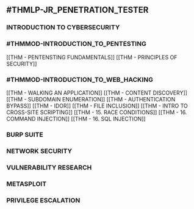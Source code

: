 ## #THMLP-JR_PENETRATION_TESTER

### INTRODUCTION TO CYBERSECURITY

### #THMMOD-INTRODUCTION_TO_PENTESTING 

[[THM - PENTENSTING FUNDAMENTALS]]
[[THM - PRINCIPLES OF SECURITY]]

### #THMMOD-INTRODUCTION_TO_WEB_HACKING

[[THM - WALKING AN APPLICATION]]
[[THM - CONTENT DISCOVERY]]
[[THM - SUBDOMAIN ENUMERATION]]
[[THM - AUTHENTICATION BYPASS]]
[[THM - IDOR]]
[[THM - FILE INCLUSION]]
[[THM - INTRO TO CROSS-SITE SCRIPTING]]
[[THM - 15. RACE CONDITIONS]]
[[THM - 16. COMMAND INJECTION]]
[[THM - 16. SQL INJECTION]]

### BURP SUITE

### NETWORK SECURITY

### VULNERABILITY RESEARCH

### METASPLOIT

### PRIVILEGE ESCALATION